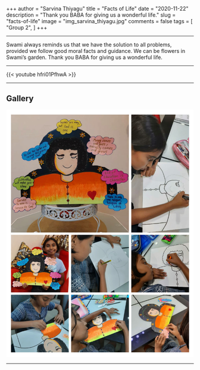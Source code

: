 +++
author = "Sarvina Thiyagu"
title = "Facts of Life"
date = "2020-11-22"
description = "Thank you BABA for giving us a wonderful life."
slug = "facts-of-life"
image = "img_sarvina_thiyagu.jpg"
comments = false
tags = [
    "Group 2",
]
+++

---

Swami always reminds us that we have the solution to all problems, provided we follow good moral facts and guidance. We can be flowers in Swami’s garden. Thank you BABA for giving us a wonderful life.

---

{{< youtube hfri01PfhwA >}}

---

## Gallery

![](img_sarvina_thiyagu.jpg) 

---

